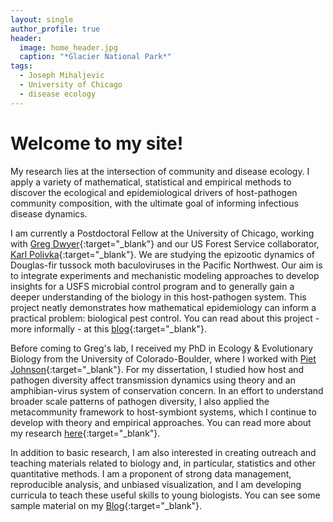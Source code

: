 ```yaml
---
layout: single
author_profile: true
header:
  image: home_header.jpg
  caption: "*Glacier National Park*"
tags:
  - Joseph Mihaljevic
  - University of Chicago
  - disease ecology
---
```


# Welcome to my site!

My research lies at the intersection of community and disease ecology. I apply a variety of mathematical, statistical and empirical methods to discover the ecological and epidemiological drivers of host-pathogen community composition, with the ultimate goal of informing infectious disease dynamics. 

I am currently a Postdoctoral Fellow at the University of Chicago, working with [Greg Dwyer](http://dwyerlab.uchicago.edu){:target="_blank"} and our US Forest Service collaborator, [Karl Polivka](http://www.fs.fed.us/research/people/profile.php?alias=kpolivka){:target="_blank"}. We are studying the epizootic dynamics of Douglas-fir tussock moth baculoviruses in the Pacific Northwest. Our aim is to integrate experiments and mechanistic modeling approaches to develop insights for a USFS microbial control program and to generally gain a deeper understanding of the biology in this host-pathogen system. This project neatly demonstrates how mathematical epidemiology can inform a practical problem: biological pest control. You can read about this project - more informally - at this [blog](http://www.numbatmedia.com/stories/2016/4/5/mihaljevic?platform=hootsuite){:target="_blank"}.

Before coming to Greg's lab, I received my PhD in Ecology & Evolutionary Biology from the University of Colorado-Boulder, where I worked with [Piet Johnson](http://www.colorado.edu/eeb/facultysites/pieter/){:target="_blank"}. For my dissertation, I studied how host and pathogen diversity affect transmission dynamics using theory and an amphibian-virus system of conservation concern. In an effort to understand broader scale patterns of pathogen diversity, I also applied the metacommunity framework to host-symbiont systems, which I continue to develop with theory and empirical approaches. You can read more about my research [here](/research/){:target="_blank"}.

In addition to basic research, I am also interested in creating outreach and teaching materials related to biology and, in particular, statistics and other quantitative methods. I am a proponent of strong data management, reproducible analysis, and unbiased visualization, and I am developing curricula to teach these useful skills to young biologists. You can see some sample material on my [Blog](/blog/){:target="_blank"}. 